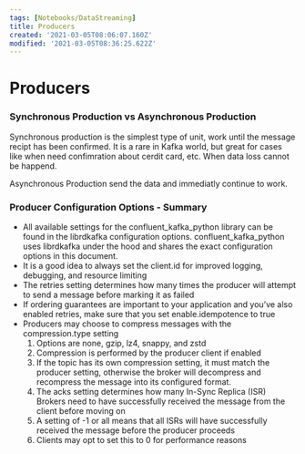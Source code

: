 ```yaml
---
tags: [Notebooks/DataStreaming]
title: Producers
created: '2021-03-05T08:06:07.160Z'
modified: '2021-03-05T08:36:25.622Z'
---
```


# Producers


### Synchronous Production vs Asynchronous Production

Synchronous production is the simplest type of unit, work until the message recipt has been confirmed. It is a rare in Kafka world, but great for cases like when need confimration about cerdit card, etc. When data loss cannot be happend.

Asynchronous Production send the data and immediatly continue to work.


### Producer Configuration Options - Summary

* All available settings for the confluent_kafka_python library can be found in the librdkafka configuration options. confluent_kafka_python uses librdkafka under the hood and shares the exact configuration options in this document.
* It is a good idea to always set the client.id for improved logging, debugging, and resource limiting
* The retries setting determines how many times the producer will attempt to send a message before marking it as failed
* If ordering guarantees are important to your application and you’ve also enabled retries, make sure that you set enable.idempotence to true
* Producers may choose to compress messages with the compression.type setting
    1. Options are none, gzip, lz4, snappy, and zstd
    2. Compression is performed by the producer client if enabled
    3. If the topic has its own compression setting, it must match the producer setting, otherwise the broker will decompress and recompress the message into its configured format.
    4. The acks setting determines how many In-Sync Replica (ISR) Brokers need to have successfully received the message from the client before moving on
    5. A setting of -1 or all means that all ISRs will have successfully received the message before the producer proceeds
    6. Clients may opt to set this to 0 for performance reasons

